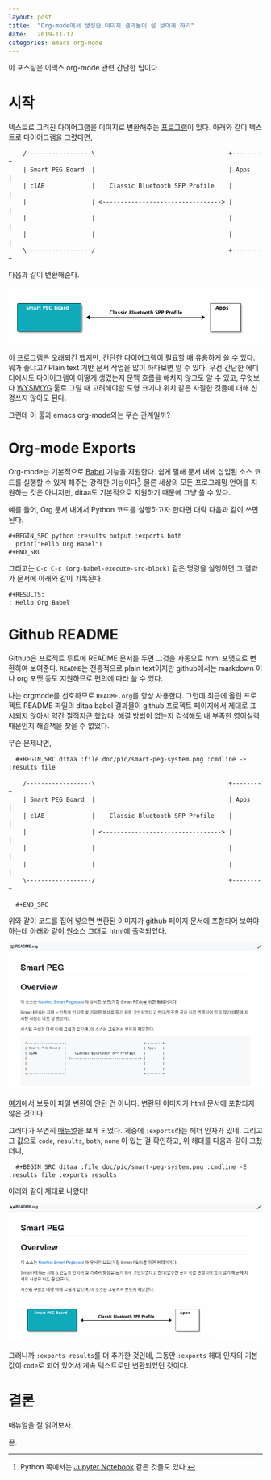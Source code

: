 ```yaml
---
layout: post
title:  "Org-mode에서 생성한 이미지 결과물이 잘 보이게 하기"
date:   2019-11-17
categories: emacs org-mode
---
```


이 포스팅은 이맥스 org-mode 관련 간단한 팁이다.


# 시작

텍스트로 그려진 다이어그램을 이미지로 변환해주는
[프로그램](http://ditaa.sourceforge.net/)이 있다. 아래와 같이 텍스트로
다이어그램을 그렸다면,

```
    /------------------\                                     +--------+ 
    | Smart PEG Board  |                                     | Apps   | 
    | c1AB             |    Classic Bluetooth SPP Profile    |        |
    |                  | <---------------------------------> |        | 
    |                  |                                     |        |
    |                  |                                     |        |
    \------------------/                                     +--------+
```

다음과 같이 변환해준다.

![변환된 다이어그램](https://github.com/bbingju/smart-peg/raw/master/doc/pic/smart-peg-system.png)


이 프로그램은 오래되긴 했지만, 간단한 다이어그램이 필요할 때 유용하게
쓸 수 있다. 뭐가 좋냐고? Plain text 기반 문서 작업을 많이 하다보면 알
수 있다. 우선 간단한 에디터에서도 다이어그램이 어떻게 생겼는지 문맥
흐름을 해치지 않고도 알 수 있고, 무엇보다
[WYSIWYG](https://en.wikipedia.org/wiki/WYSIWYG) 툴로 그릴 때
고려해야할 도형 크기나 위치 같은 자잘한 것들에 대해 신경쓰지 않아도
된다.

그런데 이 툴과 emacs org-mode와는 무슨 관계일까?


# Org-mode Exports

Org-mode는 기본적으로
[Babel](https://orgmode.org/worg/org-contrib/babel/) 기능을
지원한다. 쉽게 말해 문서 내에 삽입된 소스 코드를 실행할 수 있게 해주는
강력한 기능이다[^1]. 물론 세상의 모든 프로그래밍 언어를 지원하는 것은
아니지만, ditaa도 기본적으로 지원하기 때문에 그냥 쓸 수 있다.

[^1]: Python 쪽에서는 [Jupyter Notebook](https://jupyter.org/) 같은 것들도 있다.

예를 들어, Org 문서 내에서 Python 코드를 실행하고자 한다면 대략 다음과
같이 쓰면 된다.

```
#+BEGIN_SRC python :results output :exports both
  print("Hello Org Babel")
#+END_SRC
```

그리고는 `C-c C-c (org-babel-execute-src-block)` 같은 명령을 실행하면
그 결과가 문서에 아래와 같이 기록된다.

```
#+RESULTS:
: Hello Org Babel
```

# Github README

Github은 프로젝트 루트에 README 문서를 두면 그것을 자동으로 html
포맷으로 변환하여 보여준다.  `README`는 전통적으로 plain text이지만
github에서는 markdown 이나 org 포맷 등도 지원하므로 편의에 따라 쓸 수
있다.

나는 orgmode를 선호하므로 `README.org`를 항상 사용한다. 그런데 최근에
올린 프로젝트 README 파일의 ditaa babel 결과물이 github 프로젝트
페이지에서 제대로 표시되지 않아서 약간 껄적지근 했었다. 해결 방법이
없는지 검색해도 내 부족한 영어실력 때문인지 해결책을 찾을 수 없었다.

무슨 문제냐면,

```
  #+BEGIN_SRC ditaa :file doc/pic/smart-peg-system.png :cmdline -E :results file

    /------------------\                                     +--------+ 
    | Smart PEG Board  |                                     | Apps   | 
    | c1AB             |    Classic Bluetooth SPP Profile    |        |
    |                  | <---------------------------------> |        | 
    |                  |                                     |        |
    |                  |                                     |        |
    \------------------/                                     +--------+

  #+END_SRC
```

위와 같이 코드를 집어 넣으면 변환된 이미지가 github 페이지 문서에
포함되어 보여야하는데 아래와 같이 원소스 그대로 html에 출력되었다.

![원하지 않는 결과](/assets/orgmode-exports-unwanted-result.png)

[여기](https://github.com/bbingju/smart-peg/blob/master/doc/pic/smart-peg-system.png)에서
보듯이 파일 변환이 안된 건 아니다. 변환된 이미지가 html 문서에 포함되지 않은 것이다.

그러다가 우연히
[매뉴얼](https://orgmode.org/manual/Specific-header-arguments.html#Specific-header-arguments)을
보게 되었다. 게중에 `:exports`라는 헤더 인자가 있네. 그리고 그 값으로 `code`, `results`, `both`, `none` 이 있는 걸 확인하고,
위 헤더를 다음과 같이 고쳤더니,

```
  #+BEGIN_SRC ditaa :file doc/pic/smart-peg-system.png :cmdline -E :results file :exports results
```

아래와 같이 제대로 나왔다!

![원하는 결과](/assets/orgmode-exports-wanted-results.png)

그러니까 `:exports results`를 더 추가한 것인데, 그동안 `:exports` 헤더 인자의
기본값이 `code`로 되어 있어서 계속 텍스트로만 변환되었던 것이다.


# 결론

매뉴얼을 잘 읽어보자.


끝.

